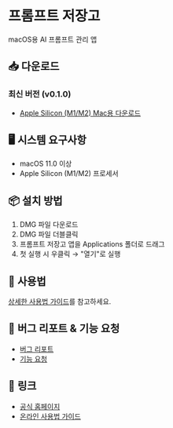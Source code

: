 # 프롬프트 저장고 

macOS용 AI 프롬프트 관리 앱

## 📥 다운로드

### 최신 버전 (v0.1.0)
- [Apple Silicon (M1/M2) Mac용 다운로드](https://github.com/orot-ai/prompt-vault-releases/releases/download/v0.1.0/PromptVault_v0.1.0_aarch64.dmg)

## 🖥️ 시스템 요구사항
- macOS 11.0 이상
- Apple Silicon (M1/M2) 프로세서

## 📦 설치 방법
1. DMG 파일 다운로드
2. DMG 파일 더블클릭
3. 프롬프트 저장고 앱을 Applications 폴더로 드래그
4. 첫 실행 시 우클릭 → "열기"로 실행

## 📖 사용법
[상세한 사용법 가이드](사용법.md)를 참고하세요.

## 🐛 버그 리포트 & 기능 요청
- [버그 리포트](https://github.com/orot-ai/prompt-vault-releases/issues/new?template=bug_report.md)
- [기능 요청](https://github.com/orot-ai/prompt-vault-releases/issues/new?template=feature_request.md)

## 🔗 링크
- [공식 홈페이지](https://prompt-vault.vercel.app)
- [온라인 사용법 가이드](https://prompt-vault.vercel.app/guide.html)
